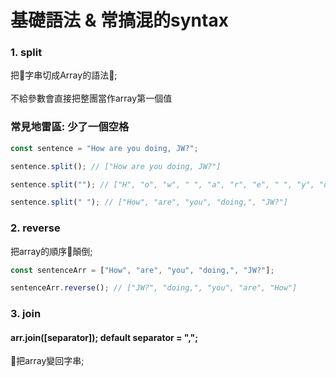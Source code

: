 # 基礎語法 & 常搞混的syntax
### 1. split
把字串切成Array的語法; <br />  
不給參數會直接把整團當作array第一個值

### 常見地雷區: 少了一個空格
```js
const sentence = "How are you doing, JW?";

sentence.split(); // ["How are you doing, JW?"]

sentence.split(""); // ["H", "o", "w", " ", "a", "r", "e", " ", "y", "o", "u", " ", "d", "o", "i", "n", "g", ",", " ", "J", "W", "?"]

sentence.split(" "); // ["How", "are", "you", "doing,", "JW?"]

```

### 2. reverse
把array的順序顛倒; <br />
```js
const sentenceArr = ["How", "are", "you", "doing,", "JW?"];

sentenceArr.reverse(); // ["JW?", "doing,", "you", "are", "How"]

```

### 3. join
#### arr.join([separator]);  default separator = ",";
把array變回字串;
```js



```
